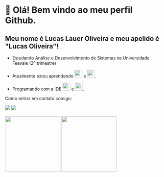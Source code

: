 # 👋 Olá! Bem vindo ao meu perfil Github.
## Meu nome é Lucas Lauer Oliveira e meu apelido é "Lucas Oliveira"!

- Estudando Análise e Desenvolvimento de Sistemas na Universidade Feevale (2º trimestre)

- Atualmente estou aprendendo <img src="https://cdn.jsdelivr.net/gh/devicons/devicon@latest/icons/java/java-original-wordmark.svg" width="25" height="25" /> e <img src="https://cdn.jsdelivr.net/gh/devicons/devicon@latest/icons/azuresqldatabase/azuresqldatabase-original.svg" width="25" height="25"/>.
  
- Programando com a IDE <img src="https://cdn.jsdelivr.net/gh/devicons/devicon@latest/icons/intellij/intellij-original.svg" width="25" height="25" /> e <img src="https://cdn.jsdelivr.net/gh/devicons/devicon@latest/icons/vscode/vscode-original.svg" width="25" height="25"/>.

Como entrar em contato comigo: 
<div>
<a href="https://www.linkedin.com/in/lucaslaueroliveira/" target="_blank"><img loading="lazy" src="https://img.shields.io/badge/-LinkedIn-%230077B5?style=for-the-badge&logo=linkedin&logoColor=white" target="_blank"></a>   
<a href="https://instagram.com/lucaslauer_" target="_blank"><img loading="lazy" src="https://img.shields.io/badge/-Instagram-%23E4405F?style=for-the-badge&logo=instagram&logoColor=white" target="_blank"></a>  
</div>
&nbsp;
<div>
<a href="https://github.com/lucaslauer">
<img loading="lazy" height="180em" src="https://github-readme-stats.vercel.app/api/top-langs/?username=lucaslauer&layout=compact&langs_count=7&theme=dark"/>
<img loading="lazy" height="180em" src="https://github-readme-stats.vercel.app/api?username=lucaslauer&show_icons=true&theme=dark&include_all_commits=true&count_private=true"/>
</div>


[//]: <> (- Estou procurando ajuda com ...)
[//]: <> (- Pergunte-me sobre ...)
[//]: <> (- Atualmente estou trabalhando em ...)
[//]: <> (- Curiosidade: ...)

